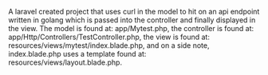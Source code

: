A laravel created project that uses curl in the model to hit on an api endpoint written in golang which is passed into the controller and finally displayed in the view. The model is found at: app/Mytest.php, the controller is found at: app/Http/Controllers/TestController.php, the view is found at: resources/views/mytest/index.blade.php, and on a side note, index.blade.php uses a template found at: resources/views/layout.blade.php.
